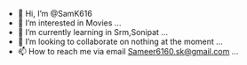 - 👋 Hi, I’m @SamK616
- 👀 I’m interested in Movies ...
- 🌱 I’m currently learning in Srm,Sonipat ...
- 💞️ I’m looking to collaborate on nothing at the moment ...
- 📫 How to reach me via email Sameer6160.sk@gmail.com ...

<!---
SamK616/SamK616 is a ✨ special ✨ repository because its `README.md` (this file) appears on your GitHub profile.
You can click the Preview link to take a look at your changes.
--->
